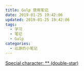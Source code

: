 ```yaml
---
title: Gulp 使用笔记
date: 2019-01-25 19:42:06
updated: 2019-01-25 19:42:06
tags:
  - 学习
  - 笔记
  - Gulp
categories:
  - 云游的小笔记
---
```


<!-- more -->

[Special character: ** (double-star)](https://gulpjs.com/docs/en/getting-started/explaining-globs#special-character-double-star)